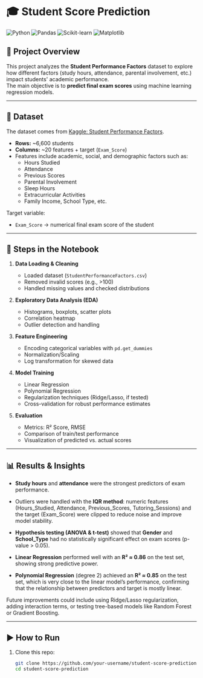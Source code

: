 # 🎓 Student Score Prediction

![Python](https://img.shields.io/badge/Python-3.9+-blue.svg)
![Pandas](https://img.shields.io/badge/Pandas-Data%20Analysis-yellow.svg)
![Scikit-learn](https://img.shields.io/badge/Scikit--learn-ML-orange.svg)
![Matplotlib](https://img.shields.io/badge/Matplotlib-Visualization-green.svg)

## 📌 Project Overview
This project analyzes the **Student Performance Factors** dataset to explore how different factors (study hours, attendance, parental involvement, etc.) impact students' academic performance.  
The main objective is to **predict final exam scores** using machine learning regression models.

---

## 📂 Dataset
The dataset comes from [Kaggle: Student Performance Factors](https://www.kaggle.com/datasets/lainguyn123/student-performance-factors).  

- **Rows:** ~6,600 students  
- **Columns:** ~20 features + target (`Exam_Score`)  
- Features include academic, social, and demographic factors such as:
  - Hours Studied  
  - Attendance  
  - Previous Scores  
  - Parental Involvement  
  - Sleep Hours  
  - Extracurricular Activities  
  - Family Income, School Type, etc.  

Target variable:  
- `Exam_Score` → numerical final exam score of the student  

---

## 🔑 Steps in the Notebook
1. **Data Loading & Cleaning**
   - Loaded dataset (`StudentPerformanceFactors.csv`)
   - Removed invalid scores (e.g., >100)
   - Handled missing values and checked distributions

2. **Exploratory Data Analysis (EDA)**
   - Histograms, boxplots, scatter plots
   - Correlation heatmap
   - Outlier detection and handling

3. **Feature Engineering**
   - Encoding categorical variables with `pd.get_dummies`
   - Normalization/Scaling
   - Log transformation for skewed data

4. **Model Training**
   - Linear Regression
   - Polynomial Regression
   - Regularization techniques (Ridge/Lasso, if tested)
   - Cross-validation for robust performance estimates

5. **Evaluation**
   - Metrics: R² Score, RMSE
   - Comparison of train/test performance
   - Visualization of predicted vs. actual scores

---

## 📊 Results & Insights

- **Study hours** and **attendance**  were the strongest predictors of exam performance.

- Outliers were handled with the **IQR method**: numeric features (Hours_Studied, Attendance, Previous_Scores, Tutoring_Sessions) and the target (Exam_Score) were clipped to reduce noise and improve model stability.

- **Hypothesis testing (ANOVA & t-test)** showed that **Gender** and **School_Type** had no statistically significant effect on exam scores (p-value > 0.05).

- **Linear Regression** performed well with an **R² ≈ 0.86** on the test set, showing strong predictive power.

- **Polynomial Regression** (degree 2) achieved an **R² ≈ 0.85** on the test set, which is very close to the linear model’s performance, confirming that the relationship between predictors and target is mostly linear.

Future improvements could include using Ridge/Lasso regularization, adding interaction terms, or testing tree-based models like Random Forest or Gradient Boosting.
  
---

## ▶️ How to Run
1. Clone this repo:  
   ```bash
   git clone https://github.com/your-username/student-score-prediction.git
   cd student-score-prediction
